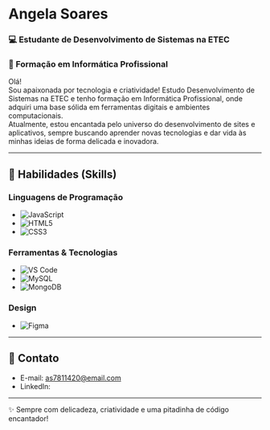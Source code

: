 # Angela Soares

### 💻 Estudante de Desenvolvimento de Sistemas na ETEC  
### 🌸 Formação em Informática Profissional  

Olá!  
Sou apaixonada por tecnologia e criatividade! Estudo Desenvolvimento de Sistemas na ETEC e tenho formação em Informática Profissional, onde adquiri uma base sólida em ferramentas digitais e ambientes computacionais.  
Atualmente, estou encantada pelo universo do desenvolvimento de sites e aplicativos, sempre buscando aprender novas tecnologias e dar vida às minhas ideias de forma delicada e inovadora.  

---

## 🌷 Habilidades (Skills)

### Linguagens de Programação
- ![JavaScript](https://img.shields.io/badge/-JavaScript-FFB347?style=flat&logo=javascript)
- ![HTML5](https://img.shields.io/badge/-HTML5-FF6F61?style=flat&logo=html5)
- ![CSS3](https://img.shields.io/badge/-CSS3-89CFF0?style=flat&logo=css3)

### Ferramentas & Tecnologias
- ![VS Code](https://img.shields.io/badge/-VSCode-B0E0E6?style=flat&logo=visualstudiocode)
- ![MySQL](https://img.shields.io/badge/-MySQL-FFB6C1?style=flat&logo=mysql)
- ![MongoDB](https://img.shields.io/badge/-MongoDB-98FB98?style=flat&logo=mongodb)

### Design
- ![Figma](https://img.shields.io/badge/-Figma-FF69B4?style=flat&logo=figma)

---

## 💌 Contato  
- E-mail: as7811420@email.com  
- LinkedIn: 

---

✨ Sempre com delicadeza, criatividade e uma pitadinha de código encantador!
